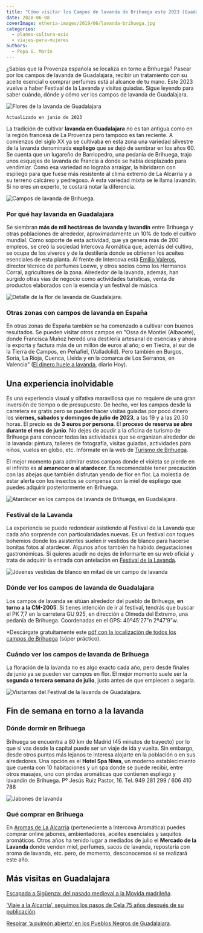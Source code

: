 ```yaml
---
title: "Cómo visitar los Campos de lavanda de Brihuega este 2023 (Guadalajara)"
date: 2020-06-08
coverImage: etheria-images/2019/06/lavanda-brihuega.jpg
categories: 
  - planes-cultura-ocio
  - viajes-para-mujeres
authors: 
  - Pepa G. Marín
---
```


¿Sabías que la Provenza española se localiza en torno a Brihuega? Pasear por los campos 
de lavanda de Guadalajara, recibir un tratamiento con su aceite esencial o comprar 
perfumes está al alcance de tu mano. Este 2023 vuelve a haber Festival de la Lavanda y 
visitas guiadas. Sigue leyendo para saber cuándo, dónde y cómo ver los campos de lavanda 
de Guadalajara. 

![Flores de la lavanda de Guadalajara](etheria-images/2019/06/festival-lavanda-flores.jpg "La lavanda inunda de color el campo alcarreño. ©FdL")

```
Actualizado en junio de 2023
```

La tradición de cultivar **lavanda en Guadalajara** no es tan antigua como en la región 
francesa de La Provenza pero tampoco es tan reciente. A comienzos del siglo XX ya se 
cultivaba en esta zona una variedad silvestre de la lavanda denominada **espliego** que 
se dejó de sembrar en los años 60. Se cuenta que un lugareño de Barriopedro, una pedanía 
de Brihuega, trajo unos esquejes de lavanda de Francia a donde se había desplazado para 
vendimiar. Como esa variedad no lograba arraigar, la hibridaron con espliego para que 
fuese más resistente al clima extremo de La Alcarria y a su terreno calcáreo y 
pedregoso. A esta variedad mixta se le llama lavandín. Si no eres un experto, te costará 
notar la diferencia. 

![Campos de lavanda de Brihuega.](etheria-images/2019/06/festival-lavanda-campos-brihuega.jpg "© Festival de Lavanda.")

### Por qué hay lavanda en Guadalajara

Se siembran **más de mil hectáreas de lavanda y lavandín** entre Brihuega y otras 
poblaciones de alrededor, aproximadamente un 10% de todo el cultivo mundial. Como 
soporte de esta actividad, que ya genera más de 200 empleos, se creó la sociedad 
Intercova Aromática que, además del cultivo, se ocupa de los viveros y de la destilería 
donde se obtienen los aceites esenciales de esta planta. Al frente de Intercova está [Emilio 
Valeros](https://cincodias.elpais.com/cincodias/2018/07/27/fortunas/1532707590_285368.html), 
director técnico de perfumes Loewe, y otros socios como los Hermanos Corral, 
agricultores de la zona. Alrededor de la lavanda, además, han surgido otras vías de 
negocio como actividades turísticas, venta de productos elaborados con la esencia y un 
festival de música. 

![Detalle de la flor de lavanda de Guadalajara.](etheria-images/2019/06/flor-lavanda-provenza-espana.jpg "Detalle de flor de lavanda.")

### Otras zonas con campos de lavanda en España

En otras zonas de España también se ha comenzado a cultivar con buenos resultados. Se 
pueden visitar otros campos en "Ossa de Montiel (Albacete), donde Francisca Muñoz heredó 
una destilería artesanal de esencias y ahora la exporta y factura más de un millón de 
euros al año; o en Tiedra, al sur de la Tierra de Campos, en Peñafiel, (Valladolid). 
Pero también en Burgos, Soria, La Rioja, Cuenca, Lleida y en la comarca de Los Serranos, 
en Valencia” ([El dinero huele a 
lavanda](https://www.hoy.es/sociedad/dinero-huele-lavanda-20180107001615-ntvo.html), 
diario Hoy). 

## Una experiencia inolvidable

Es una experiencia visual y olfativa maravillosa que no requiere de una gran inversión 
de tiempo o de presupuesto. De hecho, ver los campos desde la carretera es gratis pero 
se pueden hacer visitas guiadas por poco dinero los **viernes, sábados y domingos de 
julio** **de 2023**, a las 19 y a las 20.30 horas. El precio es de **3 euros por 
persona**. El **proceso de reserva se abre durante el mes de junio**. No dejes de acudir 
a la oficina de turismo de Brihuega para conocer todas las actividades que se organizan 
alrededor de la lavanda: pintura, talleres de fotografía, visitas guiadas, actividades 
para niños, vuelos en globo, etc. Infórmate en la web de [Turismo de 
Brihuega](https://turismobrihuega.com/index.php/lavanda). 

El mejor momento para admirar estos campos donde el violeta se pierde en el infinito es 
**al amanecer o al atardecer**. Es recomendable tener precaución con las abejas que 
también disfrutan yendo de flor en flor. La molestia de estar alerta con los insectos se 
compensa con la miel de espliego que puedes adquirir posteriormente en Brihuega. 

![Atardecer en los campos de lavanda de Brihuega, en Guadalajara.](etheria-images/2019/06/festival-lavanda-campos.jpg "© Festival de Lavanda.")

### Festival de la Lavanda

La experiencia se puede redondear asistiendo al Festival de la Lavanda que cada año 
sorprende con particularidades nuevas. Es un festival con toques bohemios donde los 
asistentes suelen ir vestidos de blanco para hacerse bonitas fotos al atardecer. Algunos 
años también ha habido degustaciones gastronómicas. Si quieres acudir no dejes de 
informarte en su web oficial y trata de adquirir la entrada con antelación en [Festival 
de la Lavanda](https://www.festivaldelalavanda.com/). 

![Jóvenes vestidas de blanco en mitad de un campo de lavanda](etheria-images/2019/06/festival-lavanda-brihuega.jpg "Los campos son el escenario perfecto para una sesión fotográfica. © Festival de Lavanda de Brihuega")

### Dónde ver los campos de lavanda de Guadalajara

Los campos de lavanda se sitúan alrededor del pueblo de Brihuega, **en torno a la 
CM-2005**. Si tienes intención de ir al festival, tendrás que buscar el PK 7,7 en la 
carretera GU 925, en dirección a Olmeda del Extremo, una pedanía de Brihuega. 
Coordenadas en el GPS: 40º45’27”n 2º47’9”w. 

\*Descárgate gratuitamente este [pdf con la localización de todos los campos de 
Brihuega](https://turismobrihuega.com/images/FOLLETO_ACCESO_CAMPOS_DE_LAVANDA.pdf) 
(súper práctico). 

### Cuándo ver los campos de lavanda de Brihuega

La floración de la lavanda no es algo exacto cada año, pero desde finales de junio ya se 
pueden ver campos en flor. El mejor momento suele ser la **segunda o tercera semana de 
julio**, justo antes de que empiecen a segarla. 

![Visitantes del Festival de la lavanda de Guadalajara.](etheria-images/2019/06/festival-lavanda-gente-campos.jpg "© Festival de Lavanda.")

## Fin de semana en torno a la lavanda

### Dónde dormir en Brihuega

Brihuega se encuentra a 80 km de Madrid (45 minutos de trayecto) por lo que si vas desde 
la capital puede ser un viaje de ida y vuelta. Sin embargo, desde otros puntos más 
lejanos te interesa alojarte en la población o en sus alrededores. Una opción es el 
**Hotel Spa Niwa**, un moderno establecimiento que cuenta con 10 habitaciones y un spa 
donde se puede recibir, entre otros masajes, uno con pindas aromáticas que contienen 
espliego y lavandín de Brihuega. Pº Jesús Ruiz Pastor, 16. Tel. 949 281 299 / 606 410 
788 

![Jabones de lavanda](etheria-images/2019/06/jabones-lavanda-guadalajara.jpg "Jabones de lavanda.")

### Qué comprar en Brihuega

En [Aromas de La Alcarria](https://www.aromasdelaalcarria.es/) (perteneciente a 
Intercova Aromática) puedes comprar online jabones, ambientadores, aceites esenciales y 
saquitos aromáticos. Otros años ha tenido lugar a mediados de julio el **Mercado de la 
Lavanda** donde venden miel, perfumes, sacos de lavanda, repostería con aroma de 
lavanda, etc. pero, de momento, desconocemos si se realizará este año. 

## Más visitas en Guadalajara

[Escapada a Sigüenza: del pasado medieval a la Movida 
madrileña](https://etheriamagazine.com/2020/12/14/que-ver-donde-comer-en-siguenza/). 

[‘Viaje a la Alcarria’, seguimos los pasos de Cela 75 años después de su 
publicación](https://etheriamagazine.com/2021/02/01/viaje-a-la-alcarria-seguimos-los-pasos-de-cela-75-anos-despues-de-su-publicacion/). 

[Respirar ‘a pulmón abierto’ en los Pueblos Negros de 
Guadalajara](https://etheriamagazine.com/2019/05/06/viaje-en-coche-pueblos-negros-guadalajara/).
